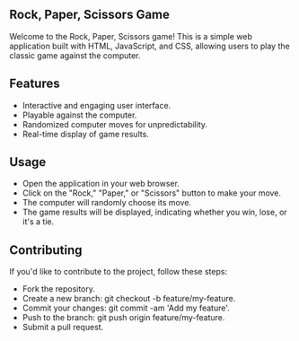 ## Rock, Paper, Scissors Game

Welcome to the Rock, Paper, Scissors game! This is a simple web application built with HTML, JavaScript, and CSS, allowing users to play the classic game against the computer.

## Features

- Interactive and engaging user interface.
- Playable against the computer.
- Randomized computer moves for unpredictability.
- Real-time display of game results.


## Usage
- Open the application in your web browser.
- Click on the "Rock," "Paper," or "Scissors" button to make your move.
- The computer will randomly choose its move.
- The game results will be displayed, indicating whether you win, lose, or it's a tie.

## Contributing
  If you'd like to contribute to the project, follow these steps:

- Fork the repository.
- Create a new branch: git checkout -b feature/my-feature.
- Commit your changes: git commit -am 'Add my feature'.
- Push to the branch: git push origin feature/my-feature.
- Submit a pull request.
